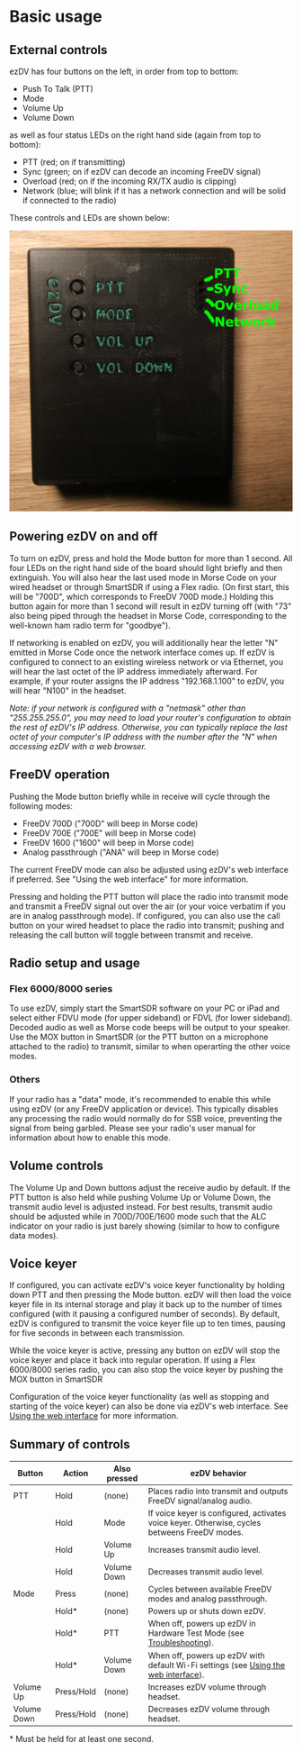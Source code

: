 # Basic usage

## External controls

ezDV has four buttons on the left, in order from top to bottom:

* Push To Talk (PTT)
* Mode
* Volume Up
* Volume Down

as well as four status LEDs on the right hand side (again from top to bottom):

* PTT (red; on if transmitting)
* Sync (green; on if ezDV can decode an incoming FreeDV signal)
* Overload (red; on if the incoming RX/TX audio is clipping)
* Network (blue; will blink if it has a network connection and will be solid if connected to the radio)

These controls and LEDs are shown below:

![ezDV button and LED locations](images/3-button-and-led-locations.jpg)

## Powering ezDV on and off

To turn on ezDV, press and hold the Mode button for more than 1 second. All four LEDs on the right hand side
of the board should light briefly and then extinguish. You will also hear the last used
mode in Morse Code on your wired headset or through SmartSDR if using a Flex radio. (On first start, this
will be "700D", which corresponds to FreeDV 700D mode.) Holding this button again for more than 1 second will result
in ezDV turning off (with "73" also being piped through the headset in Morse Code, corresponding to the 
well-known ham radio term for "goodbye").

If networking is enabled on ezDV, you will additionally hear the letter "N" emitted in Morse Code
once the network interface comes up. If ezDV is configured to connect to an existing wireless
network or via Ethernet, you will hear the last octet of the IP address immediately afterward. For example,
if your router assigns the IP address "192.168.1.100" to ezDV, you will hear "N100" in the headset.

*Note: if your network is configured with a "netmask" other than "255.255.255.0", you may need to
load your router's configuration to obtain the rest of ezDV's IP address. Otherwise, you can typically replace
the last octet of your computer's IP address with the number after the "N" when accessing ezDV with
a web browser.*

## FreeDV operation

Pushing the Mode button briefly while in receive will cycle through the following modes:

* FreeDV 700D ("700D" will beep in Morse code)
* FreeDV 700E ("700E" will beep in Morse code)
* FreeDV 1600 ("1600" will beep in Morse code)
* Analog passthrough ("ANA" will beep in Morse code)

The current FreeDV mode can also be adjusted using ezDV's web interface if preferred. See 
"Using the web interface" for more information.

Pressing and holding the PTT button will place the radio into transmit mode and transmit
a FreeDV signal out over the air (or your voice verbatim if you are in analog passthrough mode). 
If configured, you can also use the call button on your wired headset to place the radio into transmit;
pushing and releasing the call button will toggle between transmit and receive.

## Radio setup and usage

### Flex 6000/8000 series

To use ezDV, simply start the SmartSDR software on your PC or iPad and select either FDVU mode (for upper sideband) 
or FDVL (for lower sideband). Decoded audio as well as Morse code beeps will be output to your speaker. Use the MOX
button in SmartSDR (or the PTT button on a microphone attached to the radio) to transmit, similar to when operarting 
the other voice modes.

### Others

If your radio has a "data" mode, it's recommended to enable this while using ezDV (or any FreeDV application
or device). This typically disables any processing the radio would normally do for SSB voice, preventing the 
signal from being garbled. Please see your radio's user manual for information about how to enable this mode.

## Volume controls

The Volume Up and Down buttons adjust the receive audio by default. If the PTT button is also held while
pushing Volume Up or Volume Down, the transmit audio level is adjusted instead. For best results, transmit 
audio should be adjusted while in 700D/700E/1600 mode such that the ALC indicator on your radio is just barely
showing (similar to how to configure data modes).

## Voice keyer

If configured, you can activate ezDV's voice keyer functionality by holding down PTT and then pressing the Mode
button. ezDV will then load the voice keyer file in its internal storage and play it back up to the number of
times configured (with it pausing a configured number of seconds). By default, ezDV is configured to transmit
the voice keyer file up to ten times, pausing for five seconds in between each transmission.

While the voice keyer is active, pressing any button on ezDV will stop the voice keyer and place it back into
regular operation. If using a Flex 6000/8000 series radio, you can also stop the voice keyer by pushing the MOX button
in SmartSDR

Configuration of the voice keyer functionality (as well as stopping and starting of the voice keyer) can also be 
done via ezDV's web interface. See [Using the web interface](#using-the-web-interface) for more information.

## Summary of controls

| Button      | Action     | Also pressed | ezDV behavior                                                                              |
|-------------|------------|--------------|--------------------------------------------------------------------------------------------|
| PTT         | Hold       | (none)       | Places radio into transmit and outputs FreeDV signal/analog audio.                         |
|             | Hold       | Mode         | If voice keyer is configured, activates voice keyer. Otherwise, cycles betweens FreeDV modes. |
|             | Hold       | Volume Up    | Increases transmit audio level.                                                            |
|             | Hold       | Volume Down  | Decreases transmit audio level.                                                            |
| Mode        | Press      | (none)       | Cycles between available FreeDV modes and analog passthrough.                              |
|             | Hold*      | (none)       | Powers up or shuts down ezDV.                                                              |
|             | Hold*      | PTT          | When off, powers up ezDV in Hardware Test Mode (see [Troubleshooting](#troubleshooting)).                      |
|             | Hold*      | Volume Down  | When off, powers up ezDV with default Wi-Fi settings (see [Using the web interface](#using-the-web-interface)).      |
| Volume Up   | Press/Hold | (none)       | Increases ezDV volume through headset.                                                     |
| Volume Down | Press/Hold | (none)       | Decreases ezDV volume through headset.                                                     |

\* Must be held for at least one second.

